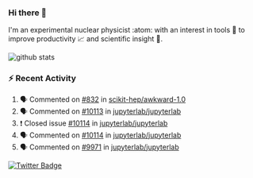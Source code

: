 ### Hi there 👋 

I'm an experimental nuclear physicist :atom: with an interest in tools :wrench: to improve productivity :chart_with_upwards_trend: and scientific insight :telescope:.

![github stats](https://github-readme-stats.vercel.app/api?username=agoose77&show_icons=true&hide_rank=true&hide_title=true&bg_color=30,e76445,904e95&text_color=efe3ec&icon_color=efe3ec)
<!--
**agoose77/agoose77** is a ✨ _special_ ✨ repository because its `README.md` (this file) appears on your GitHub profile.

Here are some ideas to get you started:

- 🔭 I’m currently working on ...
- 🌱 I’m currently learning ...
- 👯 I’m looking to collaborate on ...
- 🤔 I’m looking for help with ...
- 💬 Ask me about ...
- 📫 How to reach me: ...
- 😄 Pronouns: ...
- ⚡ Fun fact: ...
-->

### :zap: Recent Activity
<!--START_SECTION:activity-->
1. 🗣 Commented on [#832](https://github.com/scikit-hep/awkward-1.0/issues/832) in [scikit-hep/awkward-1.0](https://github.com/scikit-hep/awkward-1.0)
2. 🗣 Commented on [#10113](https://github.com/jupyterlab/jupyterlab/issues/10113) in [jupyterlab/jupyterlab](https://github.com/jupyterlab/jupyterlab)
3. ❗️ Closed issue [#10114](https://github.com/jupyterlab/jupyterlab/issues/10114) in [jupyterlab/jupyterlab](https://github.com/jupyterlab/jupyterlab)
4. 🗣 Commented on [#10114](https://github.com/jupyterlab/jupyterlab/issues/10114) in [jupyterlab/jupyterlab](https://github.com/jupyterlab/jupyterlab)
5. 🗣 Commented on [#9971](https://github.com/jupyterlab/jupyterlab/issues/9971) in [jupyterlab/jupyterlab](https://github.com/jupyterlab/jupyterlab)
<!--END_SECTION:activity-->


[![Twitter Badge](https://img.shields.io/twitter/follow/agoose77?style=flat-square&logo=Twitter&logoColor=white&color=cornflowerblue)](https://twitter.com/agoose77)
